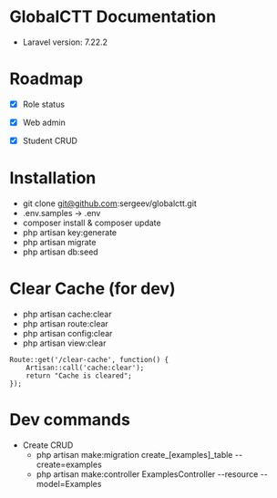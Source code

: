 # GlobalCTT Documentation

* Laravel version: 7.22.2

# Roadmap

- [x] Role status
- [x] Web admin

- [x] Student CRUD

# Installation 

* git clone git@github.com:sergeev/globalctt.git
* .env.samples -> .env
* composer install & composer update
* php artisan key:generate
* php artisan migrate
* php artisan db:seed

# Clear Cache (for dev)

* php artisan cache:clear
* php artisan route:clear
* php artisan config:clear
* php artisan view:clear

```
Route::get('/clear-cache', function() {
    Artisan::call('cache:clear');
    return "Cache is cleared";
});
```

# Dev commands

- Create CRUD
	- php artisan make:migration create_[examples]_table --create=examples
    - php artisan make:controller ExamplesController --resource --model=Examples